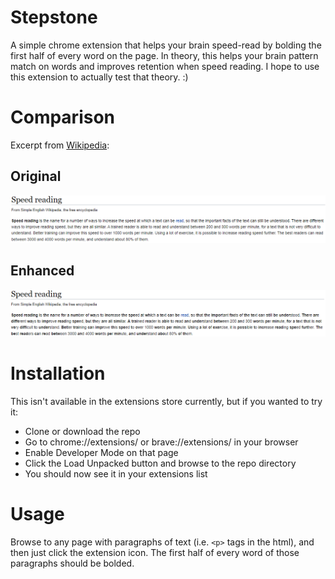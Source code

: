 # Stepstone
A simple chrome extension that helps your brain speed-read by bolding the first half of every word on the page. In theory, this helps your brain pattern match on words and improves retention when speed reading. I hope to use this extension to actually test that theory. :)

# Comparison
Excerpt from [Wikipedia](https://simple.wikipedia.org/wiki/Speed_reading):
## Original
![Wikipedia's Speed Reading article](images/demo-before.png)
## Enhanced
![Wikipedia's Speed Reading article with enhancement](images/demo-after.png)

# Installation
This isn't available in the extensions store currently, but if you wanted to try it:
- Clone or download the repo
- Go to chrome://extensions/ or brave://extensions/ in your browser
- Enable Developer Mode on that page
- Click the Load Unpacked button and browse to the repo directory
- You should now see it in your extensions list

# Usage
Browse to any page with paragraphs of text (i.e. `<p>` tags in the html), and then just click the extension icon. The first half of every word of those paragraphs should be bolded.

